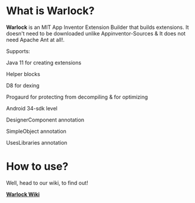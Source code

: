 # What is Warlock?

**Warlock** is an MIT App Inventor Extension Builder that builds extensions. It doesn't need to be downloaded unlike Appinventor-Sources & It does not need Apache Ant at all!.

Supports:

Java 11 for creating extensions 

Helper blocks

D8 for dexing

Progaurd for protecting from decompiling & for optimizing

Android 34-sdk level

DesignerComponent annotation

SimpleObject annotation

UsesLibraries annotation

# How to use?

Well, head to our wiki, to find out!

<a href="https://github.com/philippinedeveloper/WarlockExtensionCompiler.wiki"><b>Warlock Wiki</b></a>

